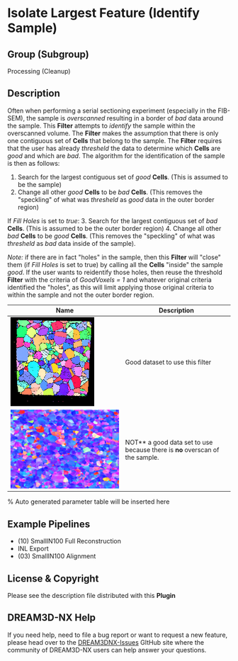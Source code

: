 # Isolate Largest Feature (Identify Sample)

## Group (Subgroup)

Processing (Cleanup)

## Description

Often when performing a serial sectioning experiment (especially in the FIB-SEM), the sample is *overscanned* resulting in a border of *bad* data around the sample.  This **Filter** attempts to *identify* the sample within the overscanned volume.  The **Filter** makes the assumption that there is only one contiguous set of **Cells** that belong to the sample. The **Filter** requires that the user has already *thresheld* the data to determine which **Cells** are *good* and which are *bad*.  The algorithm for the identification of the sample is then as follows:

1. Search for the largest contiguous set of *good* **Cells**. (This is assumed to be the sample)
2. Change all other *good* **Cells**  to be *bad* **Cells**.  (This removes the "speckling" of what was *thresheld* as *good* data in the outer border region)

If *Fill Holes* is set to *true*:
3. Search for the largest contiguous set of *bad* **Cells**. (This is assumed to be the outer border region)
4. Change all other *bad* **Cells**  to be *good* **Cells**.  (This removes the "speckling" of what was *thresheld* as *bad* data inside of the sample).

*Note:* if there are in fact "holes" in the sample, then this **Filter** will "close" them (if *Fill Holes* is set to true) by calling all the **Cells** "inside" the sample *good*.  If the user wants to reidentify those holes, then reuse the threshold **Filter** with the criteria of *GoodVoxels = 1* and whatever original criteria identified the "holes", as this will limit applying those original criteria to within the sample and not the outer border region.

| Name | Description |
|------|-------------|
|![Small IN100 IPF Map](Images/Small_IN100.png) | Good dataset to use this filter |
|![APTR IPF Colors](Images/aptr12_001_0.png) | NOT** a good data set to use because there is **no** overscan of the sample. |

% Auto generated parameter table will be inserted here

## Example Pipelines

+ (10) SmallIN100 Full Reconstruction
+ INL Export
+ (03) SmallIN100 Alignment

## License & Copyright

Please see the description file distributed with this **Plugin**

## DREAM3D-NX Help

If you need help, need to file a bug report or want to request a new feature, please head over to the [DREAM3DNX-Issues](https://github.com/BlueQuartzSoftware/DREAM3DNX-Issues) GItHub site where the community of DREAM3D-NX users can help answer your questions.
